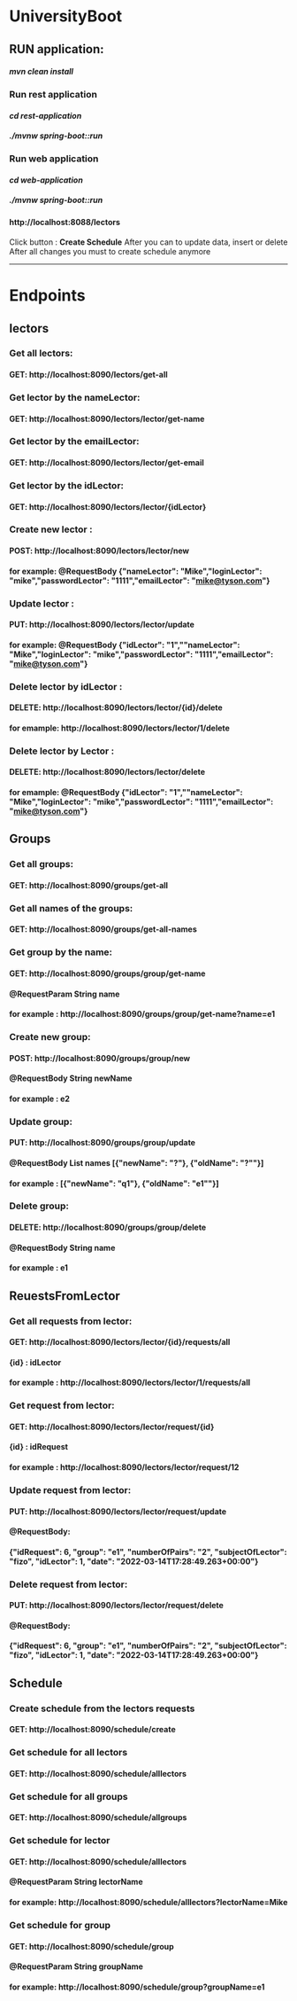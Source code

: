 # UniversityBoot

## RUN application:

#### _mvn clean install_

### Run rest application
#### _cd rest-application_
#### _./mvnw spring-boot::run_

### Run web application
#### _cd web-application_
#### _./mvnw spring-boot::run_
### 
#### http://localhost:8088/lectors


Click button : __Create Schedule__
After you can to update data, insert or delete
After all changes you must to create schedule anymore

_____________________________________________
# __Endpoints__
## lectors
### Get all lectors:
#### GET: http://localhost:8090/lectors/get-all

### Get lector by the nameLector:
#### GET: http://localhost:8090/lectors/lector/get-name

### Get lector by the emailLector:
#### GET: http://localhost:8090/lectors/lector/get-email

### Get lector by the idLector:
#### GET: http://localhost:8090/lectors/lector/{idLector}

### Create new lector :
#### POST: http://localhost:8090/lectors/lector/new
#### for example: @RequestBody {"nameLector": "Mike","loginLector": "mike","passwordLector": "1111","emailLector": "mike@tyson.com"}

### Update lector :
#### PUT: http://localhost:8090/lectors/lector/update
#### for example: @RequestBody {"idLector": "1",""nameLector": "Mike","loginLector": "mike","passwordLector": "1111","emailLector": "mike@tyson.com"}

### Delete lector by idLector :
#### DELETE: http://localhost:8090/lectors/lector/{id}/delete
#### for emample:  http://localhost:8090/lectors/lector/1/delete

### Delete lector by Lector :
#### DELETE: http://localhost:8090/lectors/lector/delete
#### for emample: @RequestBody {"idLector": "1",""nameLector": "Mike","loginLector": "mike","passwordLector": "1111","emailLector": "mike@tyson.com"} 



## Groups
### Get all groups:
#### GET: http://localhost:8090/groups/get-all

### Get all names of the groups:
#### GET: http://localhost:8090/groups/get-all-names

### Get group by the name:
#### GET: http://localhost:8090/groups/group/get-name
#### @RequestParam String name 
#### for example :  http://localhost:8090/groups/group/get-name?name=e1

### Create new group:
#### POST: http://localhost:8090/groups/group/new
#### @RequestBody String newName
#### for example :  e2

### Update group:
#### PUT: http://localhost:8090/groups/group/update
#### @RequestBody List <String> names [{"newName": "?"}, {"oldName": "?""}] 
#### for example :  [{"newName": "q1"}, {"oldName": "e1""}]

### Delete group:
#### DELETE: http://localhost:8090/groups/group/delete
#### @RequestBody String name
#### for example : e1


## ReuestsFromLector
### Get all requests from lector:
#### GET: http://localhost:8090/lectors/lector/{id}/requests/all
#### {id} : idLector
#### for example : http://localhost:8090/lectors/lector/1/requests/all

### Get request from lector:
#### GET: http://localhost:8090/lectors/lector/request/{id}
#### {id} : idRequest
#### for example : http://localhost:8090/lectors/lector/request/12

### Update request from lector:
#### PUT: http://localhost:8090/lectors/lector/request/update
#### @RequestBody:
#### {"idRequest": 6, "group": "e1", "numberOfPairs": "2", "subjectOfLector": "fizo", "idLector": 1, "date": "2022-03-14T17:28:49.263+00:00"}

### Delete request from lector:
#### PUT: http://localhost:8090/lectors/lector/request/delete
#### @RequestBody:
#### {"idRequest": 6, "group": "e1", "numberOfPairs": "2", "subjectOfLector": "fizo", "idLector": 1, "date": "2022-03-14T17:28:49.263+00:00"}

## Schedule  
### Create schedule from the lectors requests
#### GET: http://localhost:8090/schedule/create

### Get schedule for all lectors 
#### GET: http://localhost:8090/schedule/alllectors

### Get schedule for all groups
#### GET: http://localhost:8090/schedule/allgroups

### Get schedule for lector
#### GET: http://localhost:8090/schedule/alllectors
#### @RequestParam String lectorName
#### for example: http://localhost:8090/schedule/alllectors?lectorName=Mike

### Get schedule for group
#### GET: http://localhost:8090/schedule/group
#### @RequestParam String groupName
#### for example: http://localhost:8090/schedule/group?groupName=e1
